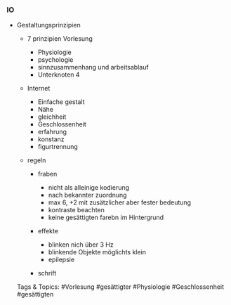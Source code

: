 ### IO

- Gestaltungsprinzipien

	- 7 prinzipien Vorlesung

		- Physiologie
		- psychologie
		- sinnzusammenhang und arbeitsablauf
		- Unterknoten 4

	- Internet

		- Einfache gestalt
		- Nähe
		- gleichheit
		- Geschlossenheit
		- erfahrung
		- konstanz
		- figurtrennung

	- regeln

		- fraben

			- nicht als alleinige kodierung
			- nach bekannter zuordnung
			- max 6, +2 mit zusätzlicher aber fester bedeutung
			- kontraste beachten
			- keine gesättigten farebn im Hintergrund

		- effekte

			- blinken nich über 3 Hz
			- blinkende Objekte möglichts klein
			- epilepsie

		- schrift

   Tags & Topics:
   #Vorlesung
   #gesättigter
   #Physiologie
   #Geschlossenheit
   #gesättigten